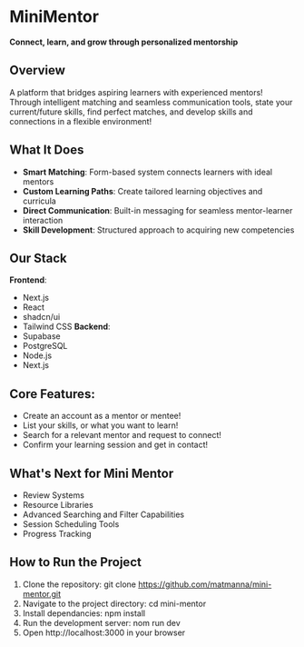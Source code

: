 # MiniMentor
**Connect, learn, and grow through personalized mentorship**

## Overview
A platform that bridges aspiring learners with experienced mentors! Through intelligent matching and seamless communication tools, state your current/future skills, find perfect matches, and develop skills and connections in a flexible environment!

## What It Does
- **Smart Matching**: Form-based system connects learners with ideal mentors
- **Custom Learning Paths**: Create tailored learning objectives and curricula
- **Direct Communication**: Built-in messaging for seamless mentor-learner interaction
- **Skill Development**: Structured approach to acquiring new competencies

## Our Stack
**Frontend**:
- Next.js
- React
- shadcn/ui
- Tailwind CSS
**Backend**:
- Supabase
- PostgreSQL
- Node.js
- Next.js

## Core Features:
- Create an account as a mentor or mentee!
- List your skills, or what you want to learn!
- Search for a relevant mentor and request to connect!
- Confirm your learning session and get in contact!

## What's Next for Mini Mentor
- Review Systems
- Resource Libraries
- Advanced Searching and Filter Capabilities
- Session Scheduling Tools
- Progress Tracking

## How to Run the Project
1. Clone the repository: git clone https://github.com/matmanna/mini-mentor.git
2. Navigate to the project directory: cd mini-mentor
3. Install dependancies: npm install
4. Run the development server: nom run dev
5. Open http://localhost:3000 in your browser

